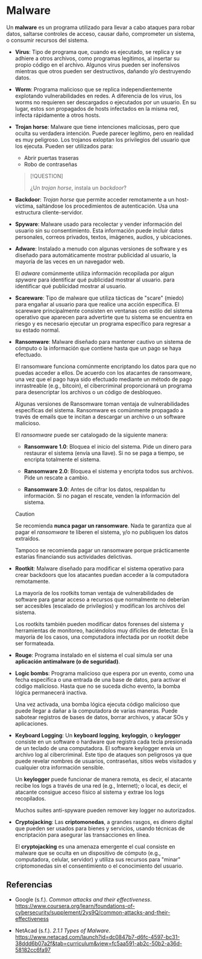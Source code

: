 # Malware

Un **malware** es un programa utilizado para llevar a cabo ataques para robar
datos, saltarse controles de acceso, causar daño, comprometer un sistema, o
consumir recursos del sistema.

- **Virus**: Tipo de programa que, cuando es ejecutado, se replica y se adhiere
  a otros archivos, como programas legítimos, al insertar su propio código en el
  archivo. Algunos virus pueden ser inofensivos mientras que otros pueden ser
  destructivos, dañando y/o destruyendo datos.

- **Worm**: Programa malicioso que se replica independientemente explotando
  vulnerabilidades en redes. A diferencia de los virus, los worms no requieren
  ser descargados o ejecutados por un usuario. En su lugar, estos son propagados
  de hosts infectados en la misma red, infecta rápidamente a otros hosts.

- **Trojan horse**: Malware que tiene intenciones maliciosas, pero que oculta su
  verdadera intención. Puede parecer legítimo, pero en realidad es muy
  peligroso. Los trojanos exloptan los privilegios del usuario que los ejecuta.
  Pueden ser utilizados para:
  - Abrir puertas traseras
  - Robo de contraseñas

  > [!QUESTION]
  >
  > ¿Un _trojan horse_, instala un _backdoor_?

- **Backdoor**: _Trojan horse_ que permite acceder remotamente a un
  host-víctima, saltándose los procedimientos de autenticación. Usa una
  estructura cliente-servidor.

- **Spyware**: Malware usado para recolectar y vender información del usuario
  sin su consentimiento. Esta información puede incluir datos personales,
  correos privados, textos, imágenes, audios, y ubicaciones.

- **Adware**: Instalado a menudo con algunas versiones de software y es diseñado
  para automáticamente mostrar publicidad al usuario, la mayoría de las veces en
  un navegador web.

  El _adware_ comúnmente utiliza información recopilada por algun _spyware_ para
  identificar qué publicidad mostrar al usuario. para identificar qué publicidad
  mostrar al usuario.

- **Scareware**: Tipo de malware que utiliza tácticas de "scare" (miedo) para
  engañar al usuario para que realice una acción específica. El scareware
  principalmente consisten en ventanas con estilo del sistema operativo que
  aparecen para advertirte que tu sistema se encuentra en riesgo y es necesario
  ejecutar un programa específico para regresar a su estado normal.

- **Ransomware**: Malware diseñado para mantener cautivo un sistema de cómputo o
  la información que contiene hasta que un pago se haya efectuado.

  El ransomware funciona comúnmente encriptando los datos para que no puedas
  acceder a ellos. De acuerdo con los atacantes de ransomware, una vez que el
  pago haya sido efectuado mediante un método de pago inrrastreable (e.g.,
  bitcoin), el cibercriminal proporcionará un programa para desencriptar los
  archivos o un código de desbloqueo.

  Algunas versiones de Ransomware toman ventaja de vulnerabilidades específicas
  del sistema. Ransomware es comúnmente propagado a través de emails que te
  incitan a descargar un archivo o un software malicioso.

  El _ransomware_ puede ser catalogado de la siguiente manera:
  - **Ransomware 1.0**: Bloquea el inicio del sistema. Pide un dinero para
    restaurar el sistema (envía una llave). Si no se paga a tiempo, se encripta
    totalmente el sistema.

  - **Ransomware 2.0**: Bloquea el sistema y encripta todos sus archivos. Pide
    un rescate a cambio.

  - **Ransomware 3.0**: Antes de cifrar los datos, respaldan tu información. Si
    no pagan el rescate, venden la información del sistema.

  > [!CAUTION]
  >
  > Se recomienda **nunca pagar un ransomware**. Nada te garantiza que al pagar
  > el _ransomware_ te liberen el sistema, y/o no publiquen los datos extraídos.
  >
  > Tampoco se recomienda pagar un ransomware porque prácticamente estarías
  > financiando sus actividades delictivas.

- **Rootkit**: Malware diseñado para modificar el sistema operativo para crear
  backdoors que los atacantes puedan acceder a la computadora remotamente.

  La mayoría de los rootkits toman ventaja de vulnerabilidades de software para
  ganar acceso a recursos que normalmente no deberían ser accesibles (escalado
  de privilegios) y modifican los archivos del sistema.

  Los rootkits también pueden modificar datos forenses del sistema y
  herramientas de monitoreo, haciéndolos muy difíciles de detectar. En la
  mayoría de los casos, una computadora infectada por un rootkit debe ser
  formateada.

- **Rouge**: Programa instalado en el sistema el cual simula ser una
  **aplicación antimalware (o de seguridad)**.

- **Logic bombs**: Programa malicioso que espera por un evento, como una fecha
  específica o una entrada de una base de datos, para activar el código
  malicioso. Hasta que no se suceda dicho evento, la bomba lógica permanecerá
  inactiva.

  Una vez activada, una bomba lógica ejecuta código malicioso que puede llegar a
  dañar a la computadora de varias maneras. Puede sabotear registros de bases de
  datos, borrar archivos, y atacar SOs y aplicaciones.

- **Keyboard Logging**: Un **keyboard logging**, **keyloggin**, o **keylogger**
  consiste en un software o hardware que registra cada tecla presionada de un
  teclado de una computadora. El software keylogger envía un archivo log al
  cibercriminal. Este tipo de ataques son peligrosos ya que puede revelar
  nombres de usuarios, contraseñas, sitios webs visitados y cualquier otra
  información sensible.

  Un **keylogger** puede funcionar de manera remota, es decir, el atacante
  recibe los logs a través de una red (e.g., Internet); o local, es decir, el
  atacante consigue acceso físico al sistema y extrae los logs recopilados.

  Muchos suites anti-spyware pueden remover key logger no autorizados.

- **Cryptojacking**: Las **criptomonedas**, a grandes rasgos, es dinero digital
  que pueden ser usados para bienes y servicios, usando técnicas de encriptación
  para asegurar las transacciones en línea.

  El **cryptojacking** es una amenaza emergente el cual consiste en malware que
  se oculta en un dispositivo de cómputo (e.g., computadora, celular, servidor)
  y utiliza sus recursos para "minar" criptomonedas sin el consentimiento o el
  conocimiento del usuario.

## Referencias

- Google (s.f.). _Common attacks and their effectiveness_.
  <https://www.coursera.org/learn/foundations-of-cybersecurity/supplement/2ys9Q/common-attacks-and-their-effectiveness>

- NetAcad (s.f.). _2.1.1 Types of Malware_.
  <https://www.netacad.com/launch?id=dc0847b7-d6fc-4597-bc31-38ddd6b07a2f&tab=curriculum&view=fc5aa591-ab2c-50b2-a36d-58182cc6fa97>
